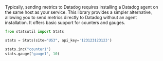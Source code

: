 Typically, sending metrics to Datadog requires installing a Datadog agent on the same host as your service. This library provides a simpler alternative, allowing you to send metrics directly to Datadog without an agent installation. It offers basic support for counters and gauges.

```python
from statsutil import Stats

stats = Stats(site="US3", api_key='123123123123')

stats.inc("counter1")
stats.gauge("gauge1", 10)
```
